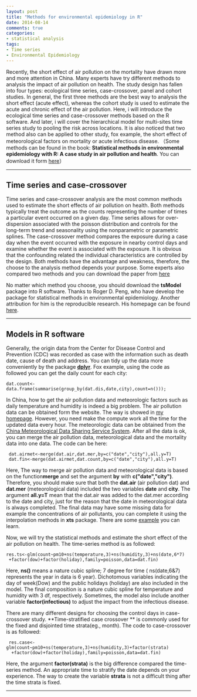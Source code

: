```yaml
---
layout: post
title: "Methods for environmental epidemiology in R"
date: 2014-08-14
comments: true
categories: 
- statistical analysis
tags:
- Time series
- Environmental Epidemiology
---
```




Recently, the short effect of air pollution on the mortality have drawn more and more attention in China. Many experts have try different methods to analysis the impact of air pollution on health. The study design has fallen into four types: ecological time series, case-crossover, panel and cohort studies. In general, the first three methods are the best way to analysis the short effect (acute effect), whereas the cohort study is used to estimate the acute and chronic effect of the air pollution. Here, i will introduce the ecological time series and case-crossover methods based on the R software. And later, i will cover the hierarchical model for multi-sites time series study to pooling the risk across locations. It is also noticed that two method also can be applied to other study, fox example, the short effect of meteorological factors on mortality or acute infectious disease. 
（Some methods can be found in the book: ****Statistical methods in environmental epidemiology with R: A case study in air pollution and health****. You can download it form [here](http://bbs.pinggu.org/thread-710855-1-1.html)）

-------------------------------
## Time series and case-crossover

 Time series and case-crossover analysis are the most common methods used to estimate the short effects of air pollution on health. Both methods typically treat the outcome as the counts representing the number of times a particular event occurred on a given day. Time series allows for over-dispersion  associated with the poisson distribution and controls for the long-term trend and seasonality using the nonparametric or parametric splines. The case-crossover method compares the exposure during a case day when the event occurred with the exposure in nearby control days and examine whether the event is associated with the exposure. It is obvious that the confounding related the individual characteristics are controlled by the design. Both methods have the advantage and weakness, therefore, the choose to the analysis method depends your purpose. Some experts also compared two methods and you can download the paper from [here](http://www.sciencedirect.com/science/article/pii/S0048969710010983)
 
 No matter which method you choose, you should download the **tsModel** package into R software. Thanks to Roger D. Peng, who have develop the package for statistical methods in environmental epidemiology. Another attribution for him is the reproducible research. His homepage can be found [here](http://www.biostat.jhsph.edu/~rpeng/). 

---------------------
## Models in R software ##

  Generally, the origin data from the Center for Disease Control and Prevention (CDC) was recorded as case with the information such as death date, cause of death and address. You can tidy up the data more conveniently by the package [**dplyr**](http://cran.r-project.org/web/packages/dplyr/index.html). Fox example, using the code as followed you can get the daily count for each city:

    dat.count<-data.frame(summarise(group_by(dat.dis,date,city),count=n()));

  In China, how to get the air pollution data and meteorologic factors such as daily temperature and humidity is indeed a big problem. The air pollution data can be obtained form the website. The way is showed in [my homepage](http://spatial-r.github.io/en/2014/06/How-to-get-air-quality-data-from-website/). However, you need make the compute work all the time for the updated data every hour. The meteorologic data can be obtained from the [China Meteorological Data Sharing Service System](http://cdc.cma.gov.cn/home.do). After all the data is ok, you can merge the air pollution data, meteorological data and the mortality data into one data. The code can be here:
     
     dat.airmet<-merge(dat.air,dat.mer,by=c("date","city"),all.y=T)
     dat.fin<-merge(dat.airmet,dat.count,by=c("date","city"),all.y=T)

  Here, The way to merge air pollution data and meteorological data is based on the function**merge** and set the argument **by** with **c("date","city")**. Therefore, you should make sure that both the **dat.air** (air pollution dat) and **dat.mer** (meteorological data) included the two variables **date** and **city**. The argument **all.y=T** mean that the dat.air was added to the dat.mer according to the date and city, just for the reason that the date in meteorological data is always completed. The final data may have some missing data for example the concentrations of air pollutants, you can complete it using the interpolation methods in **xts** package. There are some [example](http://cos.name/cn/topic/129915/) you can learn.

  Now, we will try the statistical methods and estimate the short effect of the air pollution on health. The time-series method is as followed:
 
    res.ts<-glm(count~pm10+ns(temperature,3)+ns(humidity,3)+ns(date,6*7)  
     +factor(dow)+factor(holiday),family=poisson,data=dat.fin)   
    

  Here, **ns()** means a nature cubic spline; 7 degree for time ( ns(date,6&7) represents the year in data is 6 year). Dichotomous variables indicating the day of week(Dow) and the public holidays (holiday) are also included in the model. The final composition is a nature cubic spline for temperature and humidity with 3 df, respectively. Sometimes, the model also include another variable **factor(infectious)** to adjust the impact from the infectious disease. 

  There are many different designs for choosing the control days in case-crossover study. **Time-stratified case crossover ** is commonly used for the fixed and disjointed time strata(eg., month). The code to case-crossover is as followed:
       
     res.case<-glm(count~pm10+ns(temperature,3)+ns(humidity,3)+factor(strata)  
      +factor(dow)+factor(holiday),family=poisson,data=dat.fin)

  Here, the argument **factor(strata)** is the big difference compared the time-series method. 
  An appropriate time to stratify the date depends on your experience. The way to create the variable **strata** is not a difficult thing after the time strata is fixed.    
  
  --------------------------------------------------------------------